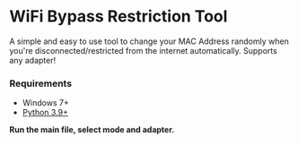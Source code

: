 # WiFi Bypass Restriction Tool
A simple and easy to use tool to change your MAC Address randomly when you're disconnected/restricted from the internet automatically. Supports any adapter!

### Requirements
- Windows 7+
- [Python 3.9+](https://www.python.org/)

**Run the main file, select mode and adapter.**
